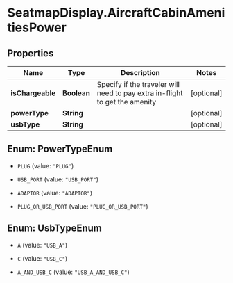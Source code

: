 # SeatmapDisplay.AircraftCabinAmenitiesPower

## Properties

Name | Type | Description | Notes
------------ | ------------- | ------------- | -------------
**isChargeable** | **Boolean** | Specify if the traveler will need to pay extra in-flight to get the amenity | [optional] 
**powerType** | **String** |  | [optional] 
**usbType** | **String** |  | [optional] 



## Enum: PowerTypeEnum


* `PLUG` (value: `"PLUG"`)

* `USB_PORT` (value: `"USB_PORT"`)

* `ADAPTOR` (value: `"ADAPTOR"`)

* `PLUG_OR_USB_PORT` (value: `"PLUG_OR_USB_PORT"`)





## Enum: UsbTypeEnum


* `A` (value: `"USB_A"`)

* `C` (value: `"USB_C"`)

* `A_AND_USB_C` (value: `"USB_A_AND_USB_C"`)




